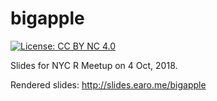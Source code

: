 # bigapple

[![License: CC BY NC 4.0](https://img.shields.io/badge/License-CC%20BY%20NC%204.0-green.svg)](https://creativecommons.org/licenses/by-nc/4.0/)

Slides for NYC R Meetup on 4 Oct, 2018.

Rendered slides: <http://slides.earo.me/bigapple>
